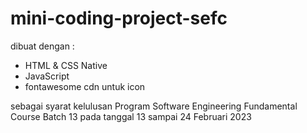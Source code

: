 # mini-coding-project-sefc

dibuat dengan : 
- HTML & CSS Native
- JavaScript
- fontawesome cdn untuk icon

sebagai syarat kelulusan Program Software Engineering Fundamental Course Batch 13 pada tanggal 13 sampai 24 Februari 2023
